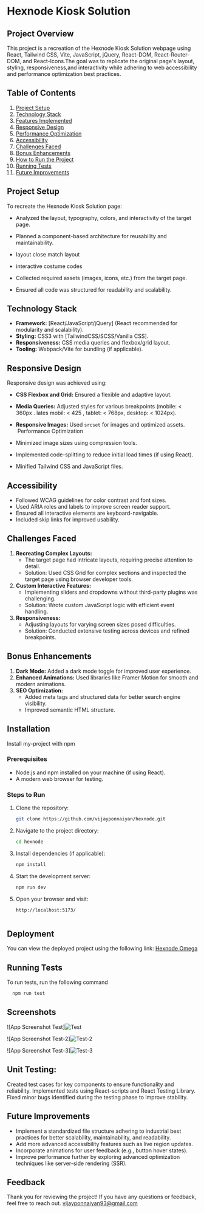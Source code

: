 
# Hexnode Kiosk Solution

## Project Overview
This project is a recreation of the Hexnode Kiosk Solution webpage using React, Tailwind CSS, Vite, JavaScript, jQuery, React-DOM, React-Router-DOM, and React-Icons.The goal was to replicate the original page's layout, styling, responsiveness,and interactivity while adhering to web accessibility and performance optimization best practices.

## Table of Contents
1. [Project Setup](#project-setup)
2. [Technology Stack](#technology-stack)
3. [Features Implemented](#features-implemented)
4. [Responsive Design](#responsive-design)
5. [Performance Optimization](#performance-optimization)
6. [Accessibility](#accessibility)
7. [Challenges Faced](#challenges-faced)
8. [Bonus Enhancements](#bonus-enhancements)
9. [How to Run the Project](#how-to-run-the-project)
10. [Running Tests](#unit-test)
11. [Future Improvements](#future-improvements)

## Project Setup
To recreate the Hexnode Kiosk Solution page:

- Analyzed the layout, typography, colors, and interactivity of the target page.

- Planned a component-based architecture for reusability and maintainability.

- layout close match layout

- interactive costume codes 

- Collected required assets (images, icons, etc.) from the target page.

- Ensured all code was structured for readability and scalability.


## Technology Stack
- **Framework:** [React/JavaScript/jQuery] (React recommended for modularity and scalability).
- **Styling:** CSS3 with [TailwindCSS/SCSS/Vanilla CSS].
- **Responsiveness:** CSS media queries and flexbox/grid layout.
- **Tooling:** Webpack/Vite for bundling (if applicable).

## Responsive Design
Responsive design was achieved using:
- **CSS Flexbox and Grid:** Ensured a flexible and adaptive layout.
- **Media Queries:** Adjusted styles for various breakpoints (mobile: < 360px . lates mobil: < 425  , tablet: < 768px, desktop: < 1024px).
- **Responsive Images:** Used `srcset` for images and optimized assets.
 Performance Optimization

- Minimized image sizes using compression tools.

- Implemented code-splitting to reduce initial load times (if using React).

- Minified Tailwind CSS and JavaScript files.

## Accessibility
- Followed WCAG guidelines for color contrast and font sizes.
- Used ARIA roles and labels to improve screen reader support.
- Ensured all interactive elements are keyboard-navigable.
- Included skip links for improved usability.

## Challenges Faced
1. **Recreating Complex Layouts:**
   - The target page had intricate layouts, requiring precise attention to detail.
   - Solution: Used CSS Grid for complex sections and inspected the target page using browser developer tools.
2. **Custom Interactive Features:**
   - Implementing sliders and dropdowns without third-party plugins was challenging.
   - Solution: Wrote custom JavaScript logic with efficient event handling.
3. **Responsiveness:**
   - Adjusting layouts for varying screen sizes posed difficulties.
   - Solution: Conducted extensive testing across devices and refined breakpoints.

 ## Bonus Enhancements
1. **Dark Mode:** Added a dark mode toggle for improved user experience.
2. **Enhanced Animations:** Used libraries like Framer Motion for smooth and modern animations.
3. **SEO Optimization:**
   - Added meta tags and structured data for better search engine visibility.
   - Improved semantic HTML structure.  

## Installation

Install my-project with npm
### Prerequisites
- Node.js and npm installed on your machine (if using React).
- A modern web browser for testing.
### Steps to Run
1. Clone the repository:
   ```bash
   git clone https://github.com/vijayponnaiyan/hexnode.git
   ```
2. Navigate to the project directory:
   ```bash
   cd hexnode
   ```
3. Install dependencies (if applicable):
   ```bash
   npm install
   ```
4. Start the development server:
   ```bash
   npm run dev
   ```
5. Open your browser and visit:
   ```
   http://localhost:5173/
    
## Deployment
You can view the deployed project using the following link: [Hexnode Omega](https://hexnode-omega.vercel.app/)


## Running Tests

To run tests, run the following command

```bash
  npm run test
```

## Screenshots

![App Screenshot Test]![Test](https://github.com/user-attachments/assets/ba449e30-1c9f-4859-a4a5-9d10e0757d40)

![App Screenshot Test-2]![Test-2](https://github.com/user-attachments/assets/43f21742-1037-4e90-ad66-e34fe08eeeef)

![App Screenshot Test-3]![Test-3](https://github.com/user-attachments/assets/8f688d70-b48d-4f29-87cb-86d019cc84a4)

 ## Unit Testing:
Created test cases for key components to ensure functionality and reliability.
Implemented tests using React-scripts and React Testing Library.
Fixed minor bugs identified during the testing phase to improve stability.


## Future Improvements
- Implement a standardized file structure adhering to industrial best practices for better scalability, maintainability, and readability.
- Add more advanced accessibility features such as live region updates.
- Incorporate animations for user feedback (e.g., button hover states).
- Improve performance further by exploring advanced optimization techniques like server-side rendering (SSR).

## Feedback

Thank you for reviewing the project! If you have any questions or feedback, feel free to reach out.
 vijayponnaiyan93@gmail.com

